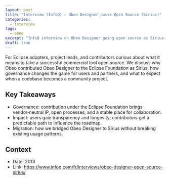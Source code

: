 ```yaml
---
layout: post
title: "Interview (InfoQ) — Obeo Designer passe Open Source (Sirius)"
categories:
  - interview
tags:
  - obeo
excerpt: "InfoQ interview on Obeo Designer going open source as Sirius—implications for users and contributors."
draft: true
---
```


For Eclipse adopters, project leads, and contributors curious about what it means to take a successful commercial tool open source. We discuss why Obeo contributed Obeo Designer to the Eclipse Foundation as Sirius, how governance changes the game for users and partners, and what to expect when a codebase becomes a community project.

## Key Takeaways
- Governance: contribution under the Eclipse Foundation brings vendor‑neutral IP, open processes, and a stable place for collaboration.
- Impact: users gain transparency and longevity; contributors get a predictable path to influence the roadmap.
- Migration: how we bridged Obeo Designer to Sirius without breaking existing usage patterns.

## Context
- Date: 2013
- Link: https://www.infoq.com/fr/interviews/obeo-designer-open-source-sirius/
